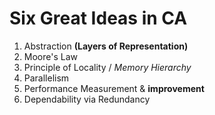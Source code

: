 # Six Great Ideas in CA
1. Abstraction **(Layers of Representation)**
2. Moore's Law
3. Principle of Locality / *Memory Hierarchy*
4. Parallelism
5. Performance Measurement & **improvement**
6. Dependability via Redundancy